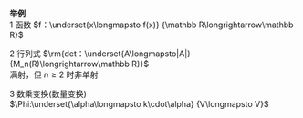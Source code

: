 **举例**  
1 函数 $f：\underset{x\longmapsto f(x)}  
{\mathbb R\longrightarrow\mathbb R}$  
  
2 行列式 $\rm{det：\underset{A\longmapsto|A|}  
{M_n(R)\longrightarrow\mathbb R}}$  
满射，但 $n\geq2$ 时非单射  
  
3 数乘变换(数量变换)  
$\Phi:\underset{\alpha\longmapsto k\cdot\alpha}  
{V\longmapsto V}$  
